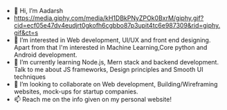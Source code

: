 - 👋 Hi, I’m Aadarsh
- https://media.giphy.com/media/kH1DBkPNyZPOk0BxrM/giphy.gif?cid=ecf05e47dv4eudjrt0gkofh6cgbbo87p3upit4tc6e987309&rid=giphy.gif&ct=s
- 👀 I’m interested in Web development, UI/UX and front end designing. Apart from that I'm interested in Machine Learning,Core python and Android development.
- 🌱 I’m currently learning Node.js, Mern stack and backend development. Talk to me about JS frameworks, Design principles and Smooth UI techniques
- 💞️ I’m looking to collaborate on Web development, Building/Wireframing websites, mock-ups for startup companies.
- 📫 Reach me on the info given on my personal website!

<!---
Aad-Kap/Aad-Kap is a ✨ special ✨ repository because its `README.md` (this file) appears on your GitHub profile.
You can click the Preview link to take a look at your changes.
--->
